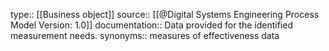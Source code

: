 type:: [[Business object]]
source:: [[@Digital Systems Engineering Process Model Version: 1.0]]
documentation:: Data provided for the identified measurement needs.
synonyms:: measures of effectiveness data
